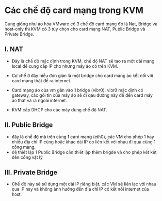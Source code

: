 # Các chế độ card mạng trong KVM

Cung giống như ảo hóa VMware có 3 chế độ card mạng đó là Nat, Bridge và host-only thì KVM có 3 tùy chọn cho card mạng NAT, Public Bridge và Private Bridge.

## I. NAT


- Đây là chế độ mặc định trong KVM, chế độ NAT sẽ tạo ra một dải mạng local để cung cấp IP cho nhưng máy ảo có trên KVM.
- Cơ chế ở đây hiểu đơn giản là một bridge cho card mạng ảo kết nối với card mạng thật để ra internet.

- Card mạng ảo của vm gắn vào 1 bridge (vibr0), vibr0 mặc định có gateway, các gói tin của máy ảo sẽ đi qau đường này để đến card máy ảo thật và ra ngoài internet.

- KVM cấp DHCP cho các máy dùng chế độ NAT.

## II. Public Bridge

- đây là chế độ mà trên cùng 1 card mạng (eth0), các VM cho phép 1 hay nhiều địa chỉ IP cùng hoặc khác dài IP có liên kết với nhau đi qua cùng 1 cổng mạng.
- để thiết lập 1 Public Bridge cần thiết lập thêm brigde và cho phép kết kết đến cổng vật lý


## III. Private Bridge

- Chế độ này sẽ sử dụng một dải IP riêng biệt, các VM sẽ liên lạc với nhau qua IP này và không ảnh hưởng đến địa chỉ IP có kết nối internet của host.